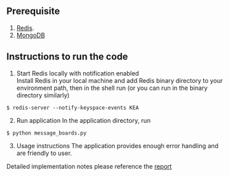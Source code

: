 ## Prerequisite
1. [Redis](https://redis.io/).  
2. [MongoDB](https://www.mongodb.com/)  

## Instructions to run the code
1. Start Redis locally with notification enabled  
Install Redis in your local machine and add Redis binary directory to your environment
path, then in the shell run (or you can run in the binary directory similarly)
```shell
$ redis-server --notify-keyspace-events KEA
```
2) Run application
In the application directory, run
```shell
$ python message_boards.py
```
3) Usage instructions
The application provides enough error handling and are friendly to user.


Detailed implementation notes please reference the [report](./report.pdf)